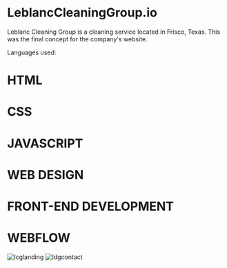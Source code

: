 # LeblancCleaningGroup.io
Leblanc Cleaning Group is a cleaning service located in Frisco, Texas. 
This was the final concept for the company's website. 

Languages used:
# HTML 
# CSS
# JAVASCRIPT 
# WEB DESIGN 
# FRONT-END DEVELOPMENT 
# WEBFLOW 
![lcglanding](https://user-images.githubusercontent.com/78777206/135733215-1ab82647-4667-44cb-8fd5-821ffe39bb39.png)
![ldgcontact](https://user-images.githubusercontent.com/78777206/135733219-28233c75-8649-4dbe-b747-2b517736da41.png)
